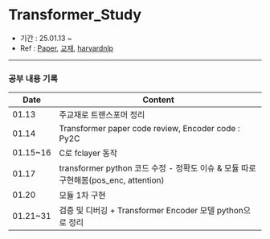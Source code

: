 # Transformer_Study

- 기간 : 25.01.13 ~   
- Ref : [Paper](https://arxiv.org/abs/1706.03762), [교재](https://wikibook.co.kr/pytorchtrf/), [harvardnlp](https://nlp.seas.harvard.edu/2018/04/03/attention.html)

---
### 공부 내용 기록
  

| Date | Content |
|-------|-------|
| 01.13 | 주교재로 트랜스포머 정리 | 
| 01.14 | Transformer paper code review, Encoder code : Py2C |
| 01.15~16 | C로 fclayer 동작 |
| 01.17 | transformer python 코드 수정 - 정확도 이슈 & 모듈 따로 구현해봄(pos_enc, attention)|
| 01.20 | 모듈 1차 구현 |
| 01.21~31 | 검증 및 디버깅 + Transformer Encoder 모델 python으로 정리 |
